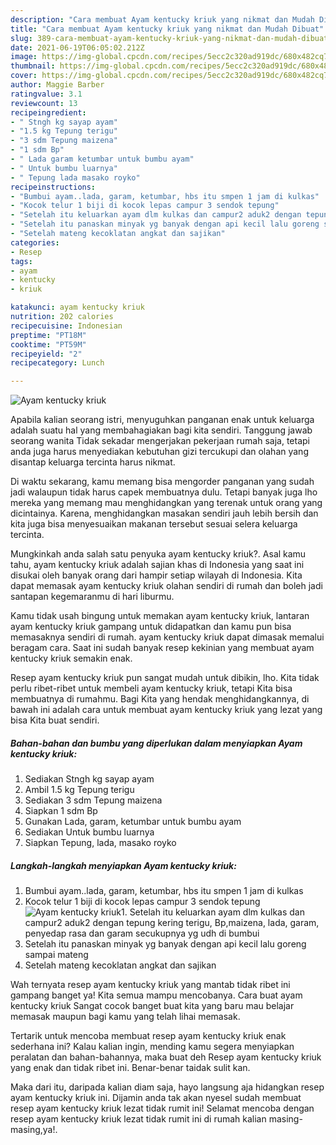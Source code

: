 ```yaml
---
description: "Cara membuat Ayam kentucky kriuk yang nikmat dan Mudah Dibuat"
title: "Cara membuat Ayam kentucky kriuk yang nikmat dan Mudah Dibuat"
slug: 389-cara-membuat-ayam-kentucky-kriuk-yang-nikmat-dan-mudah-dibuat
date: 2021-06-19T06:05:02.212Z
image: https://img-global.cpcdn.com/recipes/5ecc2c320ad919dc/680x482cq70/ayam-kentucky-kriuk-foto-resep-utama.jpg
thumbnail: https://img-global.cpcdn.com/recipes/5ecc2c320ad919dc/680x482cq70/ayam-kentucky-kriuk-foto-resep-utama.jpg
cover: https://img-global.cpcdn.com/recipes/5ecc2c320ad919dc/680x482cq70/ayam-kentucky-kriuk-foto-resep-utama.jpg
author: Maggie Barber
ratingvalue: 3.1
reviewcount: 13
recipeingredient:
- " Stngh kg sayap ayam"
- "1.5 kg Tepung terigu"
- "3 sdm Tepung maizena"
- "1 sdm Bp"
- " Lada garam ketumbar untuk bumbu ayam"
- " Untuk bumbu luarnya"
- " Tepung lada masako royko"
recipeinstructions:
- "Bumbui ayam..lada, garam, ketumbar, hbs itu smpen 1 jam di kulkas"
- "Kocok telur 1 biji di kocok lepas campur 3 sendok tepung"
- "Setelah itu keluarkan ayam dlm kulkas dan campur2 aduk2 dengan tepung kering terigu, Bp,maizena, lada, garam, penyedap rasa dan garam secukupnya yg udh di bumbui"
- "Setelah itu panaskan minyak yg banyak dengan api kecil lalu goreng sampai mateng"
- "Setelah mateng kecoklatan angkat dan sajikan"
categories:
- Resep
tags:
- ayam
- kentucky
- kriuk

katakunci: ayam kentucky kriuk 
nutrition: 202 calories
recipecuisine: Indonesian
preptime: "PT18M"
cooktime: "PT59M"
recipeyield: "2"
recipecategory: Lunch

---
```



![Ayam kentucky kriuk](https://img-global.cpcdn.com/recipes/5ecc2c320ad919dc/680x482cq70/ayam-kentucky-kriuk-foto-resep-utama.jpg)

Apabila kalian seorang istri, menyuguhkan panganan enak untuk keluarga adalah suatu hal yang membahagiakan bagi kita sendiri. Tanggung jawab seorang  wanita Tidak sekadar mengerjakan pekerjaan rumah saja, tetapi anda juga harus menyediakan kebutuhan gizi tercukupi dan olahan yang disantap keluarga tercinta harus nikmat.

Di waktu  sekarang, kamu memang bisa mengorder panganan yang sudah jadi walaupun tidak harus capek membuatnya dulu. Tetapi banyak juga lho mereka yang memang mau menghidangkan yang terenak untuk orang yang dicintainya. Karena, menghidangkan masakan sendiri jauh lebih bersih dan kita juga bisa menyesuaikan makanan tersebut sesuai selera keluarga tercinta. 



Mungkinkah anda salah satu penyuka ayam kentucky kriuk?. Asal kamu tahu, ayam kentucky kriuk adalah sajian khas di Indonesia yang saat ini disukai oleh banyak orang dari hampir setiap wilayah di Indonesia. Kita dapat memasak ayam kentucky kriuk olahan sendiri di rumah dan boleh jadi santapan kegemaranmu di hari liburmu.

Kamu tidak usah bingung untuk memakan ayam kentucky kriuk, lantaran ayam kentucky kriuk gampang untuk didapatkan dan kamu pun bisa memasaknya sendiri di rumah. ayam kentucky kriuk dapat dimasak memalui beragam cara. Saat ini sudah banyak resep kekinian yang membuat ayam kentucky kriuk semakin enak.

Resep ayam kentucky kriuk pun sangat mudah untuk dibikin, lho. Kita tidak perlu ribet-ribet untuk membeli ayam kentucky kriuk, tetapi Kita bisa membuatnya di rumahmu. Bagi Kita yang hendak menghidangkannya, di bawah ini adalah cara untuk membuat ayam kentucky kriuk yang lezat yang bisa Kita buat sendiri.

<!--inarticleads1-->

##### Bahan-bahan dan bumbu yang diperlukan dalam menyiapkan Ayam kentucky kriuk:

1. Sediakan  Stngh kg sayap ayam
1. Ambil 1.5 kg Tepung terigu
1. Sediakan 3 sdm Tepung maizena
1. Siapkan 1 sdm Bp
1. Gunakan  Lada, garam, ketumbar untuk bumbu ayam
1. Sediakan  Untuk bumbu luarnya
1. Siapkan  Tepung, lada, masako royko




<!--inarticleads2-->

##### Langkah-langkah menyiapkan Ayam kentucky kriuk:

1. Bumbui ayam..lada, garam, ketumbar, hbs itu smpen 1 jam di kulkas
1. Kocok telur 1 biji di kocok lepas campur 3 sendok tepung
<img src="https://img-global.cpcdn.com/steps/9a94666d701c7c24/160x128cq70/ayam-kentucky-kriuk-langkah-memasak-2-foto.jpg" alt="Ayam kentucky kriuk">1. Setelah itu keluarkan ayam dlm kulkas dan campur2 aduk2 dengan tepung kering terigu, Bp,maizena, lada, garam, penyedap rasa dan garam secukupnya yg udh di bumbui
1. Setelah itu panaskan minyak yg banyak dengan api kecil lalu goreng sampai mateng
1. Setelah mateng kecoklatan angkat dan sajikan




Wah ternyata resep ayam kentucky kriuk yang mantab tidak ribet ini gampang banget ya! Kita semua mampu mencobanya. Cara buat ayam kentucky kriuk Sangat cocok banget buat kita yang baru mau belajar memasak maupun bagi kamu yang telah lihai memasak.

Tertarik untuk mencoba membuat resep ayam kentucky kriuk enak sederhana ini? Kalau kalian ingin, mending kamu segera menyiapkan peralatan dan bahan-bahannya, maka buat deh Resep ayam kentucky kriuk yang enak dan tidak ribet ini. Benar-benar taidak sulit kan. 

Maka dari itu, daripada kalian diam saja, hayo langsung aja hidangkan resep ayam kentucky kriuk ini. Dijamin anda tak akan nyesel sudah membuat resep ayam kentucky kriuk lezat tidak rumit ini! Selamat mencoba dengan resep ayam kentucky kriuk lezat tidak rumit ini di rumah kalian masing-masing,ya!.

